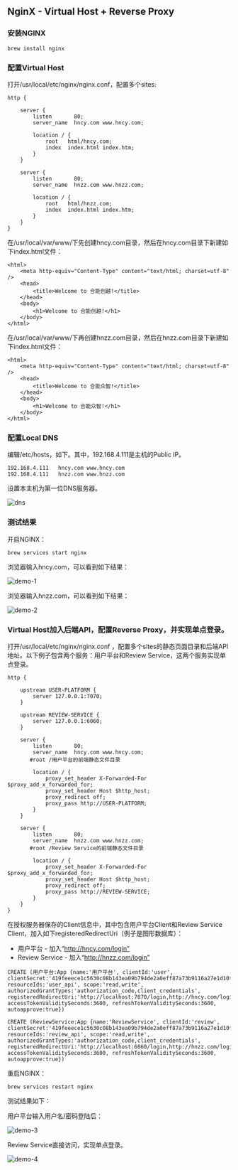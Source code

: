 ## NginX - Virtual Host + Reverse Proxy

### 安装NGINX

```
brew install nginx
```

### 配置Virtual Host

打开/usr/local/etc/nginx/nginx.conf，配置多个sites:

```
http {

    server {
        listen       80;
        server_name  hncy.com www.hncy.com;

        location / {
            root   html/hncy.com;
            index  index.html index.htm;
        }
    }

    server {
        listen       80;
        server_name  hnzz.com www.hnzz.com;

        location / {
            root   html/hnzz.com;
            index  index.html index.htm;
        }
    }
}
```

在/usr/local/var/www/下先创建hncy.com目录，然后在hncy.com目录下新建如下index.html文件：

```
<html>
    <meta http-equiv="Content-Type" content="text/html; charset=utf-8" />
    <head>
        <title>Welcome to 合能创越!</title>
    </head>
    <body>
        <h1>Welcome to 合能创越!</h1>
    </body>
</html>
```

在/usr/local/var/www/下再创建hnzz.com目录，然后在hnzz.com目录下新建如下index.html文件：

```
<html>
    <meta http-equiv="Content-Type" content="text/html; charset=utf-8" />
    <head>
        <title>Welcome to 合能众智!</title>
    </head>
    <body>
        <h1>Welcome to 合能众智!</h1>
    </body>
</html>
```

### 配置Local DNS

编辑/etc/hosts，如下。其中，192.168.4.111是主机的Public IP。

```
192.168.4.111   hncy.com www.hncy.com
192.168.4.111   hnzz.com www.hnzz.com
```

设置本主机为第一位DNS服务器。

![dns](./pix/dns.png)

### 测试结果

开启NGINX：

```
brew services start nginx
```

浏览器输入hncy.com，可以看到如下结果：

![demo-1](./pix/demo-1.png)

浏览器输入hnzz.com，可以看到如下结果：

![demo-2](./pix/demo-2.png)

### Virtual Host加入后端API，配置Reverse Proxy，并实现单点登录。

打开/usr/local/etc/nginx/nginx.conf ，配置多个sites的静态页面目录和后端API地址。以下例子包含两个服务：用户平台和Review Service，这两个服务实现单点登录。

```
http {

    upstream USER-PLATFORM {
        server 127.0.0.1:7070;
    }

    upstream REVIEW-SERVICE {
        server 127.0.0.1:6060;
    }

    server {
        listen       80;
        server_name  hncy.com www.hncy.com;
       #root /用户平台的前端静态文件目录

        location / {
            proxy_set_header X-Forwarded-For $proxy_add_x_forwarded_for;
            proxy_set_header Host $http_host;
            proxy_redirect off;
            proxy_pass http://USER-PLATFORM;
        }
    }

    server {
        listen       80;
        server_name  hnzz.com www.hnzz.com;
       #root /Review Service的前端静态文件目录

        location / {
            proxy_set_header X-Forwarded-For $proxy_add_x_forwarded_for;
            proxy_set_header Host $http_host;
            proxy_redirect off;
            proxy_pass http://REVIEW-SERVICE;
        }
    }
}
```

在授权服务器保存的Client信息中，其中包含用户平台Client和Review Service Client，加入如下registeredRedirectUri（例子是图形数据库）：

* 用户平台 - 加入“http://hncy.com/login”
* Review Service - 加入“http://hnzz.com/login”

```
CREATE (用户平台:App {name:'用户平台', clientId:'user', clientSecret:'419feeece1c5630c08b143ea09b794de2a0eff87a73b9116a27e1d10f2ea42c5b426b92693714a19', resourceIds:'user_api', scope:'read,write', authorizedGrantTypes:'authorization_code,client_credentials', registeredRedirectUri:'http://localhost:7070/login,http://hncy.com/login', accessTokenValiditySeconds:3600, refreshTokenValiditySeconds:3600, autoapprove:true})

CREATE (ReviewService:App {name:'ReviewService', clientId:'review', clientSecret:'419feeece1c5630c08b143ea09b794de2a0eff87a73b9116a27e1d10f2ea42c5b426b92693714a19', resourceIds:'review_api', scope:'read,write', authorizedGrantTypes:'authorization_code,client_credentials', registeredRedirectUri:'http://localhost:6060/login,http://hnzz.com/login', accessTokenValiditySeconds:3600, refreshTokenValiditySeconds:3600, autoapprove:true})
```

重启NGINX：

```
brew services restart nginx
```

测试结果如下：

用户平台输入用户名/密码登陆后：

![demo-3](./pix/demo-3.png)

Review Service直接访问，实现单点登录。

![demo-4](./pix/demo-4.png)
